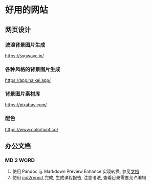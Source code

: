# 好用的网站
## 网页设计
### 波浪背景图片生成
<https://svgwave.in/>

### 各种风格的背景图片生成
<https://app.haikei.app/>

### 背景图片素材库
<https://pixabay.com/>

### 配色
<https://www.colorhunt.co/>

## 办公文档
### MD 2 WORD
1. 使用 Pandoc 与 Markdown Preview Enhance 实现转换, 参见[文档](https://shd101wyy.github.io/markdown-preview-enhanced/#/zh-cn/pandoc-word)
1. 使用 [md2report](https://github.com/woolen-sheep/md2report) 完成, 生成课程报告, 注意语法, 查看目录需要允许编辑

